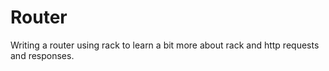 # Router

Writing a router using rack to learn a bit more about rack and http requests and responses.
